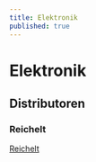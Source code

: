 ```yaml
---
title: Elektronik
published: true
---
```


# Elektronik

## Distributoren

### Reichelt

[Reichelt](http://partners.webmasterplan.com/click.asp?ref=856043&site=8948&type=text&tnb=38)